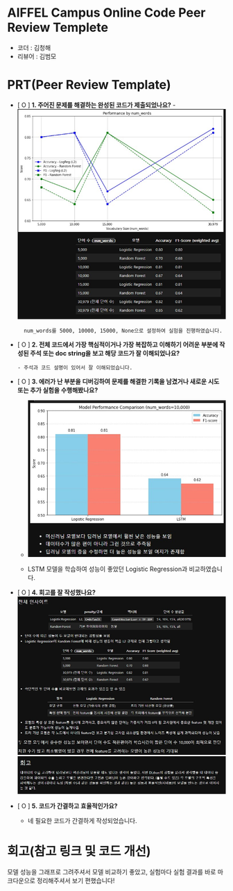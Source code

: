 # AIFFEL Campus Online Code Peer Review Templete
- 코더 : 김청해
- 리뷰어 : 김범모


# PRT(Peer Review Template)
- [ O ]  **1. 주어진 문제를 해결하는 완성된 코드가 제출되었나요?**
      - ![image1.jpg](image1.jpg)
  
        num_words를 5000, 10000, 15000, None으로 설정하여 실험을 진행하였습니다.
    
- [ O ]  **2. 전체 코드에서 가장 핵심적이거나 가장 복잡하고 이해하기 어려운 부분에 작성된 
주석 또는 doc string을 보고 해당 코드가 잘 이해되었나요?**

      - 주석과 코드 설명이 있어서 잘 이해되었습니다.
        
- [ O ]  **3. 에러가 난 부분을 디버깅하여 문제를 해결한 기록을 남겼거나
새로운 시도 또는 추가 실험을 수행해봤나요?**
    - ![image3.jpg](image3.jpg)
      
    - LSTM 모델을 학습하여 성능이 좋았던 Logistic Regression과 비교하였습니다.
        
- [ O ]  **4. 회고를 잘 작성했나요?**
     ![image2.jpg](image2.jpg)
     ![image4.jpg](image4.jpg)
        
- [ O ]  **5. 코드가 간결하고 효율적인가요?**
  
    - 네 필요한 코드가 간결하게 작성되었습니다.
    

# 회고(참고 링크 및 코드 개선)
모델 성능을 그래프로 그려주셔서 모델 비교하기 좋았고, 실험마다 실험 결과를 바로 마크다운으로 정리해주셔서 보기 편했습니다!
